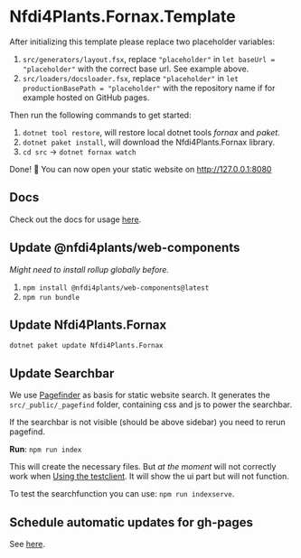 # Nfdi4Plants.Fornax.Template

After initializing this template please replace two placeholder variables:

1. `src/generators/layout.fsx`, replace `"placeholder"` in `let baseUrl = "placeholder"` with the correct base url. See example above.
2. `src/loaders/docsloader.fsx`, replace `"placeholder"` in `let productionBasePath = "placeholder"` with the repository name if for example hosted on GitHub pages.

Then run the following commands to get started: 

1. `dotnet tool restore`, will restore local dotnet tools _fornax_ and _paket_.
2. `dotnet paket install`, will download the Nfdi4Plants.Fornax library.
3. `cd src` -> `dotnet fornax watch`

Done! 🎉 You can now open your static website on http://127.0.0.1:8080

## Docs 

Check out the docs for usage [here](https://nfdi4plants.github.io/web-components-docs/docs/SupportedStaticSiteGenerators.html#fornax).

## Update @nfdi4plants/web-components 

_Might need to install rollup globally before._

1. `npm install @nfdi4plants/web-components@latest`
2. `npm run bundle`

## Update Nfdi4Plants.Fornax

`dotnet paket update Nfdi4Plants.Fornax`

## Update Searchbar

We use [Pagefinder](https://pagefind.app/docs/) as basis for static website search.
It generates the `src/_public/_pagefind` folder, containing css and js to power the searchbar.

If the searchbar is not visible (should be above sidebar) you need to rerun pagefind.

**Run**: `npm run index` 

This will create the necessary files. But *at the moment* will not correctly work when [Using the testclient](##start-test-client). 
It will show the ui part but will not function.

To test the searchfunction you can use: `npm run indexserve`.

## Schedule automatic updates for gh-pages

See [here](https://nfdi4plants.github.io/web-components-docs/docs/ScheduledUpdates.html).